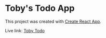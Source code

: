 # Toby's Todo App

This project was created with [Create React App](https://github.com/facebook/create-react-app).

Live link: [Toby Todo](https://toby-todo.netlify.app/)
